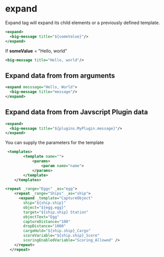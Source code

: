 # expand
Expand tag will expand its child elements or a previously defined template.


``` xml
<expand>
  <big-message title="${someValue}"/>
</expand>
```

If **someValue** = "Hello, world"

``` xml
<big-message title="Hello, world"/>
```

## Expand data from from arguments

``` xml
<expand messsage="Hello, World">
  <big-message title="message"/>
</expand>
```


## Expand data from from Javscript Plugin data

``` xml
<expand>
  <big-message title="${plugins.MyPlugin.message}"/>
</expand>
```



You can supply the parameters for the template

``` xml
 <templates>
        <template name="">
            <params>
                <param name="name">         
            </params>
        </template>
    </templates>
```


``` xml
<repeat _range="Eggs" _as="egg">
    <repeat _range="Ships" _as="ship">
      <expand _template="CaptureObject"
        ship="${ship.ship}"
        object="${egg.egg}"
        target="${ship.ship} Station"
        objectText="Egg"
        captureDistance="100"
        dropDistance="1000"
        cargoHold="${ship.ship}_Cargo"
        scoreVariable="${ship.ship}_Score"
        scoringEnabledVariable="Scoring_Allowed" />
    </repeat>
  </repeat>
```